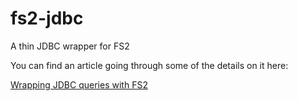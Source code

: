 # fs2-jdbc
A thin JDBC wrapper for FS2

You can find an article going through some of the details on it here:

[Wrapping JDBC queries with FS2](https://medium.com/@ricopinazo/wrapping-jdbc-queries-with-fs2-3fa3811c2ba8)
